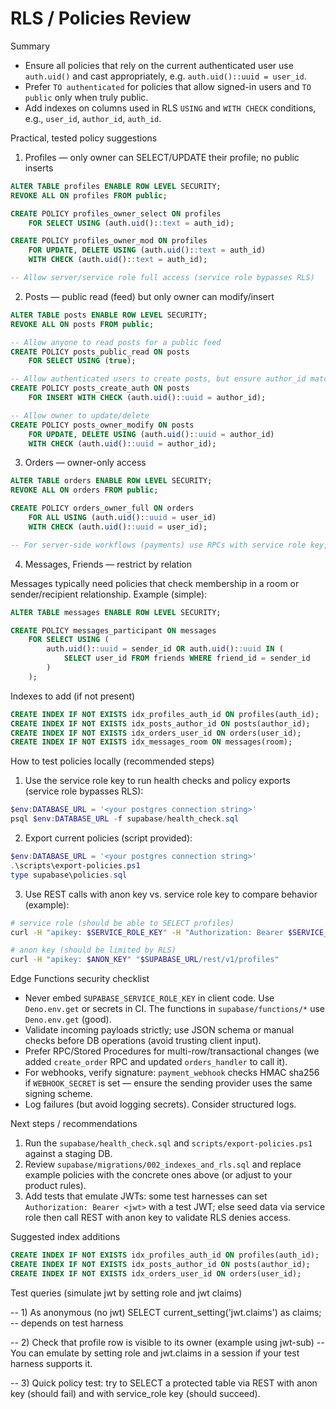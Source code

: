 # RLS / Policies Review

Summary

- Ensure all policies that rely on the current authenticated user use `auth.uid()` and cast appropriately, e.g. `auth.uid()::uuid = user_id`.
- Prefer `TO authenticated` for policies that allow signed-in users and `TO public` only when truly public.
- Add indexes on columns used in RLS `USING` and `WITH CHECK` conditions, e.g., `user_id`, `author_id`, `auth_id`.

Practical, tested policy suggestions

1) Profiles — only owner can SELECT/UPDATE their profile; no public inserts

```sql
ALTER TABLE profiles ENABLE ROW LEVEL SECURITY;
REVOKE ALL ON profiles FROM public;

CREATE POLICY profiles_owner_select ON profiles
	FOR SELECT USING (auth.uid()::text = auth_id);

CREATE POLICY profiles_owner_mod ON profiles
	FOR UPDATE, DELETE USING (auth.uid()::text = auth_id)
	WITH CHECK (auth.uid()::text = auth_id);

-- Allow server/service role full access (service role bypasses RLS)
```

2) Posts — public read (feed) but only owner can modify/insert

```sql
ALTER TABLE posts ENABLE ROW LEVEL SECURITY;
REVOKE ALL ON posts FROM public;

-- Allow anyone to read posts for a public feed
CREATE POLICY posts_public_read ON posts
	FOR SELECT USING (true);

-- Allow authenticated users to create posts, but ensure author_id matches jwt uid
CREATE POLICY posts_create_auth ON posts
	FOR INSERT WITH CHECK (auth.uid()::uuid = author_id);

-- Allow owner to update/delete
CREATE POLICY posts_owner_modify ON posts
	FOR UPDATE, DELETE USING (auth.uid()::uuid = author_id)
	WITH CHECK (auth.uid()::uuid = author_id);
```

3) Orders — owner-only access

```sql
ALTER TABLE orders ENABLE ROW LEVEL SECURITY;
REVOKE ALL ON orders FROM public;

CREATE POLICY orders_owner_full ON orders
	FOR ALL USING (auth.uid()::uuid = user_id)
	WITH CHECK (auth.uid()::uuid = user_id);

-- For server-side workflows (payments) use RPCs with service role key, not client anon key.
```

4) Messages, Friends — restrict by relation

Messages typically need policies that check membership in a room or sender/recipient relationship. Example (simple):

```sql
ALTER TABLE messages ENABLE ROW LEVEL SECURITY;

CREATE POLICY messages_participant ON messages
	FOR SELECT USING (
		auth.uid()::uuid = sender_id OR auth.uid()::uuid IN (
			SELECT user_id FROM friends WHERE friend_id = sender_id
		)
	);
```

Indexes to add (if not present)

```sql
CREATE INDEX IF NOT EXISTS idx_profiles_auth_id ON profiles(auth_id);
CREATE INDEX IF NOT EXISTS idx_posts_author_id ON posts(author_id);
CREATE INDEX IF NOT EXISTS idx_orders_user_id ON orders(user_id);
CREATE INDEX IF NOT EXISTS idx_messages_room ON messages(room);
```

How to test policies locally (recommended steps)

1. Use the service role key to run health checks and policy exports (service role bypasses RLS):

```powershell
$env:DATABASE_URL = '<your postgres connection string>'
psql $env:DATABASE_URL -f supabase/health_check.sql
```

2. Export current policies (script provided):

```powershell
$env:DATABASE_URL = '<your postgres connection string>'
.\scripts\export-policies.ps1
type supabase\policies.sql
```

3. Use REST calls with anon key vs. service role key to compare behavior (example):

```bash
# service role (should be able to SELECT profiles)
curl -H "apikey: $SERVICE_ROLE_KEY" -H "Authorization: Bearer $SERVICE_ROLE_KEY" "$SUPABASE_URL/rest/v1/profiles"

# anon key (should be limited by RLS)
curl -H "apikey: $ANON_KEY" "$SUPABASE_URL/rest/v1/profiles"
```

Edge Functions security checklist

- Never embed `SUPABASE_SERVICE_ROLE_KEY` in client code. Use `Deno.env.get` or secrets in CI. The functions in `supabase/functions/*` use `Deno.env.get` (good).
- Validate incoming payloads strictly; use JSON schema or manual checks before DB operations (avoid trusting client input).
- Prefer RPC/Stored Procedures for multi-row/transactional changes (we added `create_order` RPC and updated `orders_handler` to call it).
- For webhooks, verify signature: `payment_webhook` checks HMAC sha256 if `WEBHOOK_SECRET` is set — ensure the sending provider uses the same signing scheme.
- Log failures (but avoid logging secrets). Consider structured logs.

Next steps / recommendations

1. Run the `supabase/health_check.sql` and `scripts/export-policies.ps1` against a staging DB.
2. Review `supabase/migrations/002_indexes_and_rls.sql` and replace example policies with the concrete ones above (or adjust to your product rules).
3. Add tests that emulate JWTs: some test harnesses can set `Authorization: Bearer <jwt>` with a test JWT; else seed data via service role then call REST with anon key to validate RLS denies access.


Suggested index additions

```sql
CREATE INDEX IF NOT EXISTS idx_profiles_auth_id ON profiles(auth_id);
CREATE INDEX IF NOT EXISTS idx_posts_author_id ON posts(author_id);
CREATE INDEX IF NOT EXISTS idx_orders_user_id ON orders(user_id);
```

Test queries (simulate jwt by setting role and jwt claims)

-- 1) As anonymous (no jwt)
SELECT current_setting('jwt.claims') as claims; -- depends on test harness

-- 2) Check that profile row is visible to its owner (example using jwt-sub)
-- You can emulate by setting role and jwt.claims in a session if your test harness supports it.

-- 3) Quick policy test: try to SELECT a protected table via REST with anon key (should fail) and with service_role key (should succeed).
